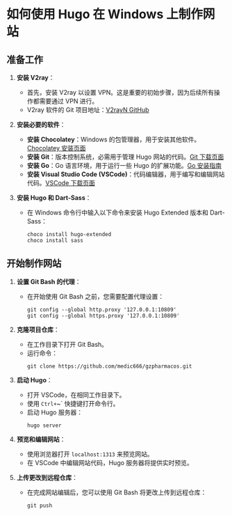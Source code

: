 
# 如何使用 Hugo 在 Windows 上制作网站

## 准备工作
1. **安装 V2ray**：
   - 首先，安装 V2ray 以设置 VPN。这是重要的初始步骤，因为后续所有操作都需要通过 VPN 进行。
   - V2ray 软件的 Git 项目地址：[V2rayN GitHub](https://github.com/2dust/v2rayN)

2. **安装必要的软件**：
   - **安装 Chocolatey**：Windows 的包管理器，用于安装其他软件。[Chocolatey 安装页面](https://chocolatey.org/install)
   - **安装 Git**：版本控制系统，必需用于管理 Hugo 网站的代码。[Git 下载页面](https://git-scm.com/download/win)
   - **安装 Go**：Go 语言环境，用于运行一些 Hugo 的扩展功能。[Go 安装指南](https://go.dev/doc/install)
   - **安装 Visual Studio Code (VSCode)**：代码编辑器，用于编写和编辑网站代码。[VSCode 下载页面](https://code.visualstudio.com/)

3. **安装 Hugo 和 Dart-Sass**：
   - 在 Windows 命令行中输入以下命令来安装 Hugo Extended 版本和 Dart-Sass：
     ```
     choco install hugo-extended
     choco install sass
     ```

## 开始制作网站
1. **设置 Git Bash 的代理**：
   - 在开始使用 Git Bash 之前，您需要配置代理设置：
     ```
     git config --global http.proxy '127.0.0.1:10809'
     git config --global https.proxy '127.0.0.1:10809'
     ```

2. **克隆项目仓库**：
   - 在工作目录下打开 Git Bash。
   - 运行命令：
     ```
     git clone https://github.com/medic666/gzpharmacos.git
     ```

3. **启动 Hugo**：
   - 打开 VSCode，在相同工作目录下。
   - 使用 `Ctrl+`~` 快捷键打开命令行。
   - 启动 Hugo 服务器：
     ```
     hugo server
     ```

4. **预览和编辑网站**：
   - 使用浏览器打开 `localhost:1313` 来预览网站。
   - 在 VSCode 中编辑网站代码，Hugo 服务器将提供实时预览。

5. **上传更改到远程仓库**：
   - 在完成网站编辑后，您可以使用 Git Bash 将更改上传到远程仓库：
     ```
     git push
     ```